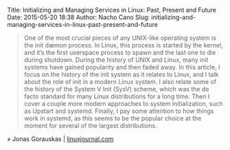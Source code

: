 Title: Initializing and Managing Services in Linux: Past, Present and Future
Date: 2015-05-20 18:38
Author: Nacho Cano
Slug: initializing-and-managing-services-in-linux-past-present-and-future

> One of the most crucial pieces of any UNIX-like operating system is
> the init dæmon process. In Linux, this process is started by the
> kernel, and it’s the first userspace process to spawn and the last one
> to die during shutdown. During the history of UNIX and Linux, many
> init systems have gained popularity and then faded away. In this
> article, I focus on the history of the init system as it relates to
> Linux, and I talk about the role of init in a modern Linux system. I
> also relate some of the history of the System V Init (SysV) scheme,
> which was the de facto standard for many Linux distributions for a
> long time. Then I cover a couple more modern approaches to system
> initialization, such as Upstart and systemd. Finally, I pay some
> attention to how things work in systemd, as this seems to be the
> popular choice at the moment for several of the largest distributions.

» Jonas Gorauskas | [linuxjournal.com][]

  [linuxjournal.com]: http://www.linuxjournal.com/content/initializing-and-managing-services-linux-past-present-and-future
    "Initializing and Managing Services in Linux: Past, Present and Future"

